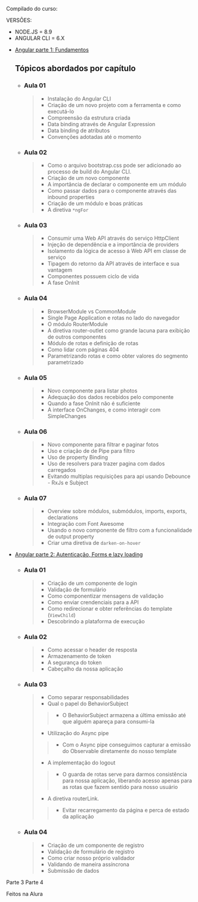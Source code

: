 Compilado do curso:

VERSÕES:

- NODE.JS = 8.9
- ANGULAR CLI = 6.X

* [Angular parte 1: Fundamentos](https://cursos.alura.com.br/course/angular-fundamentos)

  ## Tópicos abordados por capítulo

    - ### Aula 01

      > - Instalação do Angular CLI
      > - Criação de um novo projeto com a ferramenta e como executá-lo
      > - Compreensão da estrutura criada
      > - Data binding através de Angular Expression
      > - Data binding de atributos
      > - Convenções adotadas até o momento

    - ### Aula 02

      > - Como o arquivo bootstrap.css pode ser adicionado ao processo de build do Angular CLI.
      > - Criação de um novo componente
      > - A importância de declarar o componente em um módulo
      > - Como passar dados para o componente através das inbound properties
      > - Criação de um módulo e boas práticas
      > - A diretiva ```*ngFor```

  - ### Aula 03

    > - Consumir uma Web API através do serviço HttpClient
    > - Injeção de dependência e a importância de providers
    > - Isolamento da lógica de acesso à Web API em classe de serviço
    > - Tipagem do retorno da API através de interface e sua vantagem
    > - Componentes possuem ciclo de vida
    > - A fase OnInit

  - ### Aula 04

    > - BrowserModule vs CommonModule
    > - Single Page Application e rotas no lado do navegador
    > - O módulo RouterModule
    > - A diretiva router-outlet como grande lacuna para exibição de outros componentes
    > - Módulo de rotas e definição de rotas
    > - Como lidar com páginas 404
    > - Parametrizando rotas e como obter valores do segmento parametrizado

  - ### Aula 05

    > - Novo componente para listar photos
    > - Adequação dos dados recebidos pelo componente
    > - Quando a fase OnInit não é suficiente
    > - A interface OnChanges, e como interagir com SimpleChanges


  - ### Aula 06

    > - Novo componente para filtrar e paginar fotos
    > - Uso e criação de de Pipe para filtro
    > - Uso de property Binding
    > - Uso de resolvers para trazer pagina com dados carregados
    > - Evitando multiplas requisições para api usando Debounce - RxJs e Subject

  - ### Aula 07

    > - Overview sobre módulos, submódulos, imports, exports, declarations
    > - Integração com Font Awesome
    > - Usando o novo componente de filtro com a funcionalidade de output property
    > - Criar uma diretiva de `darken-on-hover`

* [Angular parte 2: Autenticação, Forms e lazy loading](https://cursos.alura.com.br/course/angular-autenticacao)

  - ### Aula 01

    > - Criação de um componente de login
    > - Validação de formulário
    > - Como componentizar mensagens de validação
    > - Como enviar crendenciais para a API
    > - Como redirecionar e obter referências do template (`ViewChild`)
    > - Descobrindo a plataforma de execução

  - ### Aula 02

    > - Como acessar o header de resposta
    > - Armazenamento de token
    > - A segurança do token
    > - Cabeçalho da nossa aplicação

  - ### Aula 03

    > - Como separar responsabilidades
    > - Qual o papel do BehaviorSubject
      >> - O BehaviorSubject armazena a última emissão até que alguém apareça para consumi-la
    > - Utilização do Async pipe
      >> - Com o Async pipe conseguimos capturar a emissão do Observable diretamente do nosso template
    > - A implementação do logout
      >> - O guarda de rotas serve para darmos consistência para nossa aplicação, liberando acesso apenas para as rotas que fazem sentido para nosso usuário
    > - A diretiva routerLink.
      >> - Evitar recarregamento da página e perca de estado da aplicação

  - ### Aula 04

    > - Criação de um componente de registro
    > - Validação de formulário de registro
    > - Como criar nosso próprio validador
    > - Validando de maneira assíncrona
    > - Submissão de dados


Parte 3
Parte 4

Feitos na Alura
